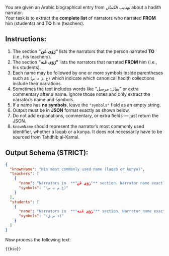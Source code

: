 You are given an Arabic biographical entry from *تهذيب الكمال* about a hadith narrator.  
Your task is to extract the **complete list** of narrators who narrated **FROM** him (students) and **TO** him (teachers).  

## Instructions:
1. The section **"رَوَى عَن"** lists the narrators that the person narrated **TO** (i.e., his teachers).  
2. The section **"رَوَى عَنه"** lists the narrators that narrated **FROM** him (i.e., his students).  
3. Each name may be followed by one or more symbols inside parentheses such as `(خ م د س)` which indicate which canonical hadith collections include their narrations.  
4. Sometimes the text includes words like "يقال: مرسل" or extra commentary after a name. Ignore those notes and only extract the narrator’s name and symbols.  
5. If a name has **no symbols**, leave the `"symbols"` field as an empty string.  
6. Output must be in **JSON** format exactly as shown below.  
7. Do not add explanations, commentary, or extra fields — just return the JSON.
8. `knownName` should represent the narrator’s most commonly used identifier, whether a laqab or a kunya. It does not necessarily have to be sourced from Tahdhib al-Kamal.

## Output Schema (STRICT):
```json
{
  "knownName": "His most commonly used name (laqab or kunya)",
  "teachers": [
    {
      "name": "Narrators in  **"رَوَى عَن"** section. Narrator name exactly like in the provided text",
      "symbols": "(خ م ت س)"
    }
  ],
  "students": [
    {
      "name": "Narrators in  **"رَوَى عَنه"** section. Narrator name exactly like in the provided text",
      "symbols": "(د س ق)"
    }
  ]
}
```

Now process the following text:
```text
{{bio}}
```